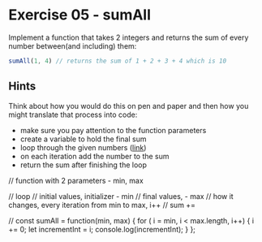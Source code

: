 # Exercise 05 - sumAll

Implement a function that takes 2 integers and returns the sum of every number between(and including) them:

```javascript
sumAll(1, 4) // returns the sum of 1 + 2 + 3 + 4 which is 10
```


## Hints

Think about how you would do this on pen and paper and then how you might translate that process into code:
- make sure you pay attention to the function parameters
- create a variable to hold the final sum
- loop through the given numbers ([link](https://developer.mozilla.org/en-US/docs/Web/JavaScript/Guide/Loops_and_iteration))
- on each iteration add the number to the sum
- return the sum after finishing the loop

// function with 2 parameters - min, max

// loop 
// initial values, initializer - min 
// final values, - max
// how it changes, every iteration from min to max, i++ 
// sum += 

// const sumAll = function(min, max) {
    for ( i = min, i < max.length, i++) {
        i += 0;
        let incrementInt = i;
        console.log(incrementInt);
    }
};